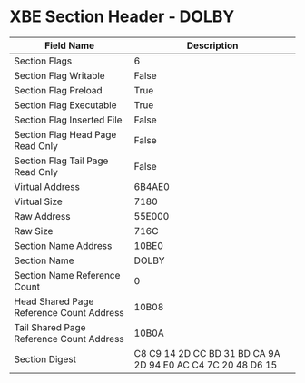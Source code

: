 # XBE Section Header - DOLBY

| Field Name | Description |
|---|---|
| Section Flags | 6 |
| Section Flag Writable | False |
| Section Flag Preload | True |
| Section Flag Executable | True |
| Section Flag Inserted File | False |
| Section Flag Head Page Read Only | False |
| Section Flag Tail Page Read Only | False |
| Virtual Address | 6B4AE0 |
| Virtual Size | 7180 |
| Raw Address | 55E000 |
| Raw Size | 716C |
| Section Name Address | 10BE0 |
| Section Name | DOLBY |
| Section Name Reference Count | 0 |
| Head Shared Page Reference Count Address | 10B08 |
| Tail Shared Page Reference Count Address | 10B0A |
| Section Digest | C8 C9 14 2D CC BD 31 BD CA 9A 2D 94 E0 AC C4 7C 20 48 D6 15 |
